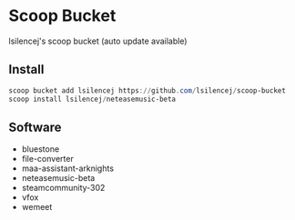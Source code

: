 # Scoop Bucket

lsilencej's scoop bucket (auto update available)

## Install

```powershell
scoop bucket add lsilencej https://github.com/lsilencej/scoop-bucket
scoop install lsilencej/neteasemusic-beta
```

## Software

-   bluestone
-   file-converter
-   maa-assistant-arknights
-   neteasemusic-beta
-   steamcommunity-302
-   vfox
-   wemeet

